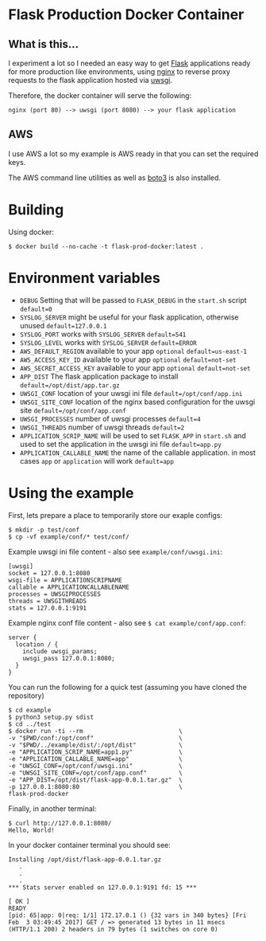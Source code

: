 # Flask Production Docker Container

## What is this...

I experiment a lot so I needed an easy way to get [Flask](http://flask.pocoo.org/) applications ready for more production like environments, using [nginx](https://www.nginx.com/) to reverse proxy requests to the flask application hosted via [uwsgi](https://uwsgi-docs.readthedocs.io/en/latest/).

Therefore, the docker container will serve the following:

	nginx (port 80) --> uwsgi (port 8080) --> your flask application

## AWS

I use AWS a lot so my example is AWS ready in that you can set the required keys.

The AWS command line utilities as well as [boto3](https://boto3.readthedocs.io/en/latest/) is also installed.

# Building

Using docker:

	$ docker build --no-cache -t flask-prod-docker:latest .

# Environment variables

* `DEBUG` Setting that will be passed to `FLASK_DEBUG` in the `start.sh` script `default=0`
* `SYSLOG_SERVER` might be useful for your flask application, otherwise unused `default=127.0.0.1`
* `SYSLOG_PORT` works with `SYSLOG_SERVER` `default=541`
* `SYSLOG_LEVEL` works with `SYSLOG_SERVER` `default=ERROR`
* `AWS_DEFAULT_REGION` available to your app `optional` `default=us-east-1`
* `AWS_ACCESS_KEY_ID` available to your app `optional` `default=not-set`
* `AWS_SECRET_ACCESS_KEY` available to your app `optional` `default=not-set`
* `APP_DIST` The flask application package to install `default=/opt/dist/app.tar.gz`
* `UWSGI_CONF` location of your uwsgi ini file `default=/opt/conf/app.ini`
* `UWSGI_SITE_CONF` location of the nginx based configuration for the uwsgi site `default=/opt/conf/app.conf`
* `UWSGI_PROCESSES` number of uwsgi processes `default=4`
* `UWSGI_THREADS` number of uwsgi threads `default=2`
* `APPLICATION_SCRIP_NAME` will be used to set `FLASK_APP` in `start.sh` and used to set the application in the uwsgi ini file `default=app.py`
* `APPLICATION_CALLABLE_NAME` the name of the callable application. in most cases `app` or `application` will work `default=app`


# Using the example

First, lets prepare a place to temporarily store our exaple configs:

	$ mkdir -p test/conf
	$ cp -vf example/conf/* test/conf/

Example uwsgi ini file content - also see `example/conf/uwsgi.ini`:

	[uwsgi]
	socket = 127.0.0.1:8080
	wsgi-file = APPLICATIONSCRIPNAME
	callable = APPLICATIONCALLABLENAME
	processes = UWSGIPROCESSES
	threads = UWSGITHREADS
	stats = 127.0.0.1:9191

Example nginx conf file content - also see `$ cat example/conf/app.conf`: 

	server {
	  location / {
	    include uwsgi_params;
	    uwsgi_pass 127.0.0.1:8080;
	  }
	}

You can run the following for a quick test (assuming you have cloned the repository)

	$ cd example
	$ python3 setup.py sdist
	$ cd ../test
	$ docker run -ti --rm                           \
	-v "$PWD/conf:/opt/conf"                        \
	-v "$PWD/../example/dist/:/opt/dist"            \
	-e "APPLICATION_SCRIP_NAME=app1.py"             \
	-e "APPLICATION_CALLABLE_NAME=app"              \
	-e "UWSGI_CONF=/opt/conf/uwsgi.ini"             \
	-e "UWSGI_SITE_CONF=/opt/conf/app.conf"         \
	-e "APP_DIST=/opt/dist/flask-app-0.0.1.tar.gz"  \
	-p 127.0.0.1:8080:80                            \
	flask-prod-docker

Finally, in another terminal:

	$ curl http://127.0.0.1:8080/
	Hello, World!

In your docker container terminal you should see:

	Installing /opt/dist/flask-app-0.0.1.tar.gz
	   .
	   .
	   .
	*** Stats server enabled on 127.0.0.1:9191 fd: 15 ***
	                                                                                                                        [ OK ]
	READY
	[pid: 65|app: 0|req: 1/1] 172.17.0.1 () {32 vars in 340 bytes} [Fri Feb  3 03:49:45 2017] GET / => generated 13 bytes in 11 msecs (HTTP/1.1 200) 2 headers in 79 bytes (1 switches on core 0)

